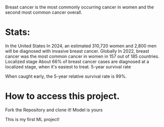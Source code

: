 Breast cancer is the most commonly occurring cancer in women and the second most common cancer overall.
# Stats: 
In the United States
In 2024, an estimated 310,720 women and 2,800 men will be diagnosed with invasive breast cancer. 
Globally
In 2022, breast cancer was the most common cancer in women in 157 out of 185 countries. 
Localized stage
About 66% of breast cancer cases are diagnosed at a localized stage, when it's easiest to treat. 
5-year survival rate

When caught early, the 5-year relative survival rate is 99%. 

# How to access this project.
Fork the Repository and clone it!
Model is yours

This is my first ML project!


